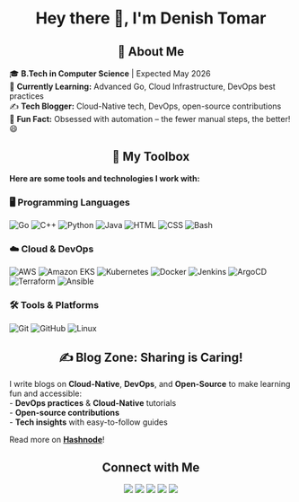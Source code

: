 <h1 align="center">Hey there 👋, I'm Denish Tomar</h1>

<h2 align="center">🚀 About Me</h2>
<p>
    🎓 <b>B.Tech in Computer Science</b> | Expected May 2026<br>
    🌱 <b>Currently Learning:</b> Advanced Go, Cloud Infrastructure, DevOps best practices<br>
    ✍️ <b>Tech Blogger:</b> Cloud-Native tech, DevOps, open-source contributions<br>
    🧩 <b>Fun Fact:</b> Obsessed with automation – the fewer manual steps, the better! 😄
</p>

<h2 align="center">🧰 My Toolbox</h2>
<p> <b> Here are some tools and technologies I work with: </b></p>

<h3>🖥️ Programming Languages</h3>
<p>
    <img src="https://img.shields.io/badge/Go-00ADD8?style=for-the-badge&logo=go&logoColor=white" alt="Go">
    <img src="https://img.shields.io/badge/C%2B%2B-00599C?style=for-the-badge&logo=c%2B%2B&logoColor=white" alt="C++">
    <img src="https://img.shields.io/badge/Python-3776AB?style=for-the-badge&logo=python&logoColor=white" alt="Python">
    <img src="https://img.shields.io/badge/Java-007396?style=for-the-badge&logo=java&logoColor=white" alt="Java">
    <img src="https://img.shields.io/badge/HTML5-E34F26?style=for-the-badge&logo=html5&logoColor=white" alt="HTML">
    <img src="https://img.shields.io/badge/CSS3-1572B6?style=for-the-badge&logo=css3&logoColor=white" alt="CSS">
    <img src="https://img.shields.io/badge/Bash-4EAA25?style=for-the-badge&logo=gnubash&logoColor=white" alt="Bash">
</p>

<h3>☁️ Cloud & DevOps</h3>
<p>
    <img src="https://img.shields.io/badge/AWS-232F3E?style=for-the-badge&logo=amazon-aws&logoColor=white" alt="AWS">
    <img src="https://img.shields.io/badge/EKS-FF9900?style=for-the-badge&logo=amazon-eks&logoColor=white" alt="Amazon EKS">
    <img src="https://img.shields.io/badge/Kubernetes-326CE5?style=for-the-badge&logo=kubernetes&logoColor=white" alt="Kubernetes">
    <img src="https://img.shields.io/badge/Docker-2496ED?style=for-the-badge&logo=docker&logoColor=white" alt="Docker">
    <img src="https://img.shields.io/badge/Jenkins-D24939?style=for-the-badge&logo=jenkins&logoColor=white" alt="Jenkins">
    <img src="https://img.shields.io/badge/ArgoCD-FF5630?style=for-the-badge&logo=argo&logoColor=white" alt="ArgoCD">
    <img src="https://img.shields.io/badge/Terraform-623CE4?style=for-the-badge&logo=terraform&logoColor=white" alt="Terraform">
    <img src="https://img.shields.io/badge/Ansible-EE0000?style=for-the-badge&logo=ansible&logoColor=white" alt="Ansible">
</p>

<h3>🛠️ Tools & Platforms</h3>
<div>
    <img src="https://img.shields.io/badge/Git-F05032?style=for-the-badge&logo=git&logoColor=white" alt="Git">
    <img src="https://img.shields.io/badge/GitHub-181717?style=for-the-badge&logo=github&logoColor=white" alt="GitHub">
    <img src="https://img.shields.io/badge/Linux-FCC624?style=for-the-badge&logo=linux&logoColor=black" alt="Linux">
</div>

<h2 align="center">✍️ Blog Zone: Sharing is Caring!</h2>
<p>
    I write blogs on <b>Cloud-Native</b>, <b>DevOps</b>, and <b>Open-Source</b> to make learning fun and accessible:<br>
    - <b>DevOps practices</b> & <b>Cloud-Native</b> tutorials<br>
    - <b>Open-source contributions</b><br>
    - <b>Tech insights</b> with easy-to-follow guides<br>
</p>

<p>Read more on <a href="https://denish.hashnode.dev"><b>Hashnode</b></a>!</p>

<h2 align="center">Connect with Me</h2>
<p align="center">
    <a href="https://github.com/Denish3436" target="_blank"><img src="https://img.shields.io/badge/-GitHub-333333?style=flat&logo=github" /></a>
    <a href="https://www.linkedin.com/in/denish-tomar-871354287" target="_blank"><img src="https://img.shields.io/badge/-LinkedIn-0077B5?style=flat&logo=linkedin" /></a>
    <a href="mailto:denishtomar3436@gmail.com" target="_blank"><img src="https://img.shields.io/badge/-Email-D14836?style=flat&logo=gmail&logoColor=white" /></a>
    <a href="https://denish.hashnode.dev/" target="_blank"><img src="https://img.shields.io/badge/-Hashnode-2962FF?style=flat&logo=hashnode&logoColor=white" /></a>
    <a href="https://x.com/Denish3436" target="_blank"><img src="https://img.shields.io/badge/-Twitter-1DA1F2?style=flat&logo=twitter&logoColor=white" /></a>
</p>

